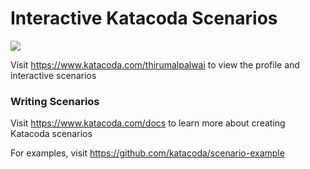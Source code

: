 # Interactive Katacoda Scenarios

[![](http://shields.katacoda.com/katacoda/thirumalpalwai/count.svg)](https://www.katacoda.com/thirumalpalwai "Get your profile on Katacoda.com")

Visit https://www.katacoda.com/thirumalpalwai to view the profile and interactive scenarios

### Writing Scenarios
Visit https://www.katacoda.com/docs to learn more about creating Katacoda scenarios

For examples, visit https://github.com/katacoda/scenario-example
